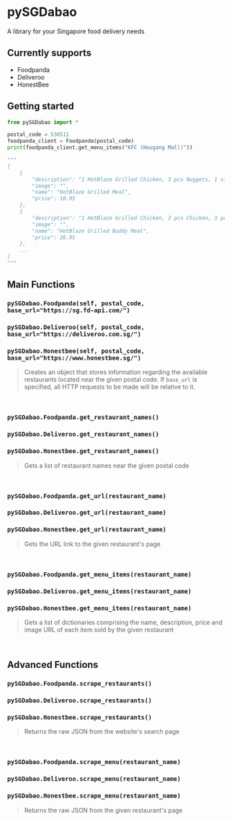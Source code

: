 # pySGDabao
A library for your Singapore food delivery needs

## Currently supports
* Foodpanda
* Deliveroo
* HonestBee

## Getting started
```python
from pySGDabao import * 

postal_code = 530511
foodpanda_client = Foodpanda(postal_code)
print(foodpanda_client.get_menu_items("KFC (Hougang Mall)"))

"""
[
    {
        "description": "1 HotBlaze Grilled Chicken, 3 pcs Nuggets, 1 side and 1 drink",
        "image": "",
        "name": "HotBlaze Grilled Meal",
        "price": 10.95
    },
    {
        "description": "1 HotBlaze Grilled Chicken, 3 pcs Chicken, 3 pcs Hot & Crispy Tenders, 2 sides and 2 drinks",
        "image": "",
        "name": "HotBlaze Grilled Buddy Meal",
        "price": 26.95
    },
    ...
]
"""
```

## Main Functions

### ```pySGDabao.Foodpanda(self, postal_code, base_url="https://sg.fd-api.com/")```
### ```pySGDabao.Deliveroo(self, postal_code, base_url="https://deliveroo.com.sg/")```
### ```pySGDabao.Honestbee(self, postal_code, base_url="https://www.honestbee.sg/")```
> Creates an object that stores information regarding the available restaurants located near the given postal code. If ```base_url``` is specified, all HTTP requests to be made will be relative to it.  

<br>

### ```pySGDabao.Foodpanda.get_restaurant_names()```
### ```pySGDabao.Deliveroo.get_restaurant_names()```
### ```pySGDabao.Honestbee.get_restaurant_names()```
> Gets a list of restaurant names near the given postal code

<br>

### ```pySGDabao.Foodpanda.get_url(restaurant_name)```
### ```pySGDabao.Deliveroo.get_url(restaurant_name)```
### ```pySGDabao.Honestbee.get_url(restaurant_name)```
> Gets the URL link to the given restaurant's page

<br>

### ```pySGDabao.Foodpanda.get_menu_items(restaurant_name)```
### ```pySGDabao.Deliveroo.get_menu_items(restaurant_name)```
### ```pySGDabao.Honestbee.get_menu_items(restaurant_name)```
> Gets a list of dictionaries comprising the name, description, price and image URL of each item sold by the given restaurant

<br>

## Advanced Functions

### ```pySGDabao.Foodpanda.scrape_restaurants()```
### ```pySGDabao.Deliveroo.scrape_restaurants()```
### ```pySGDabao.Honestbee.scrape_restaurants()```
> Returns the raw JSON from the website's search page

<br>

### ```pySGDabao.Foodpanda.scrape_menu(restaurant_name)```
### ```pySGDabao.Deliveroo.scrape_menu(restaurant_name)```
### ```pySGDabao.Honestbee.scrape_menu(restaurant_name)```
> Returns the raw JSON from the given restaurant's page